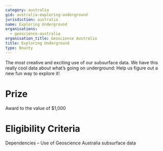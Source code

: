```yaml
---
category: australia
gid: australia-exploring-underground
jurisdiction: australia
name: Exploring Underground
organisations:
  - geoscience-australia
organisation_title: Geoscience Australia
title: Exploring Underground
type: Bounty
---
```


The most creative and exciting use of our subsurface data. We have this really cool data about what’s going on underground: Help us figure out a new fun way to explore it!

# Prize
Award to the value of $1,000

# Eligibility Criteria
Dependencies – Use of Geoscience Australia subsurface data